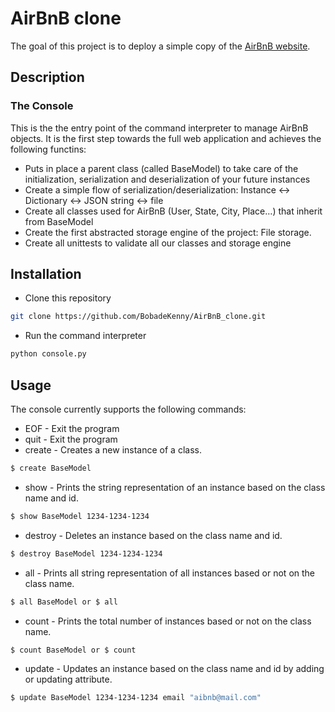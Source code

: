 # AirBnB clone
The goal of this project is to deploy a simple copy of the [AirBnB website](https://airbnb.com).
## Description
### The Console
This is the the entry point of the command interpreter to manage AirBnB objects. It is the first step towards the full web application and achieves the following functins:
* Puts in place a parent class (called BaseModel) to take care of the initialization, serialization and deserialization of your future instances
* Create a simple flow of serialization/deserialization: Instance <-> Dictionary <-> JSON string <-> file
* Create all classes used for AirBnB (User, State, City, Place…) that inherit from BaseModel
* Create the first abstracted storage engine of the project: File storage.
* Create all unittests to validate all our classes and storage engine
## Installation
* Clone this repository
```bash
git clone https://github.com/BobadeKenny/AirBnB_clone.git
```
* Run the command interpreter
```bash
python console.py
```
## Usage
The console currently supports the following commands:
* EOF - Exit the program
* quit - Exit the program
* create - Creates a new instance of a class.
```bash
$ create BaseModel
```
* show - Prints the string representation of an instance based on the class name and id.
```bash
$ show BaseModel 1234-1234-1234
```
* destroy - Deletes an instance based on the class name and id.
```bash
$ destroy BaseModel 1234-1234-1234
```
* all - Prints all string representation of all instances based or not on the class name.
```bash
$ all BaseModel or $ all
```
* count - Prints the total number of instances based or not on the class name.
```bash
$ count BaseModel or $ count
```
* update - Updates an instance based on the class name and id by adding or updating attribute.
```bash
$ update BaseModel 1234-1234-1234 email "aibnb@mail.com"
```